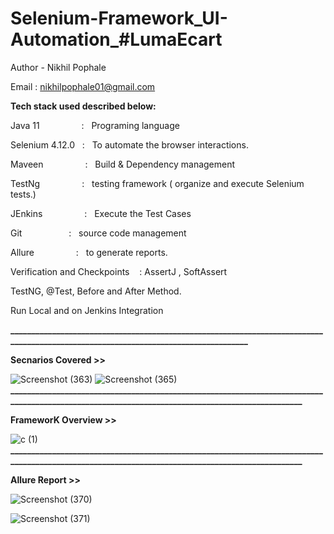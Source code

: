 # Selenium-Framework_UI-Automation_#LumaEcart
Author - Nikhil Pophale

Email : nikhilpophale01@gmail.com

**Tech stack used described below:**

Java 11  &nbsp;&nbsp;&nbsp;&nbsp;&nbsp;&nbsp;&nbsp;&nbsp;&nbsp;&nbsp;&nbsp;&nbsp;&nbsp;&nbsp;&nbsp;&nbsp;:    &nbsp;&nbsp;Programing language <br />

Selenium 4.12.0  &nbsp;&nbsp;:    &nbsp;&nbsp;To automate the browser interactions.<br />

Maveen &nbsp;&nbsp;&nbsp;&nbsp;&nbsp;&nbsp;&nbsp;&nbsp;&nbsp;&nbsp;&nbsp;&nbsp;&nbsp;&nbsp;&nbsp;&nbsp;:    &nbsp;&nbsp;Build & Dependency management<br />

TestNg  &nbsp;&nbsp;&nbsp;&nbsp;&nbsp;&nbsp;&nbsp;&nbsp;&nbsp;&nbsp;&nbsp;&nbsp;&nbsp;&nbsp;&nbsp;&nbsp;:    &nbsp;&nbsp;testing framework ( organize and execute Selenium tests.)<br />

JEnkins  &nbsp;&nbsp;&nbsp;&nbsp;&nbsp;&nbsp;&nbsp;&nbsp;&nbsp;&nbsp;&nbsp;&nbsp;&nbsp;&nbsp;&nbsp;&nbsp;:    &nbsp;&nbsp;Execute the Test Cases<br />

Git      &nbsp;&nbsp;&nbsp;&nbsp;&nbsp;&nbsp;&nbsp;&nbsp;&nbsp;&nbsp;&nbsp;&nbsp;&nbsp;&nbsp;&nbsp;&nbsp;&nbsp;&nbsp;:    &nbsp;&nbsp;source code management<br />

Allure   &nbsp;&nbsp;&nbsp;&nbsp;&nbsp;&nbsp;&nbsp;&nbsp;&nbsp;&nbsp;&nbsp;&nbsp;&nbsp;&nbsp;&nbsp;&nbsp;:    &nbsp;&nbsp;to generate reports.<br />

Verification and Checkpoints &nbsp;&nbsp; : AssertJ , SoftAssert 

TestNG, @Test, Before and After Method.

Run Local and on Jenkins Integration

**____________________________________________________________________________________________________________________________________**

**Secnarios Covered >>**

![Screenshot (363)](https://github.com/Nikhil-Pophale/LumaEcart_Advance_Selenium_Framework/assets/141396302/98d09800-72fb-46d5-bb66-0ca7959e18d1)
![Screenshot (365)](https://github.com/Nikhil-Pophale/LumaEcart_Advance_Selenium_Framework/assets/141396302/05444e5e-c092-4445-a7cb-cef5a324cbd4)
**_________________________________________________________________________________________________________________________________________________**

**FrameworK Overview >>**

![c (1)](https://github.com/Nikhil-Pophale/LumaEcart_Advance_Selenium_Framework/assets/141396302/5a872be2-d6c6-4d5d-81a6-d7f9fbec141e)
**_________________________________________________________________________________________________________________________________________________**


**Allure Report >>**


![Screenshot (370)](https://github.com/Nikhil-Pophale/LumaEcart_Advance_Selenium_Framework/assets/141396302/ff91e6a4-4b3f-4ba9-b7f2-685d3f71c524)

![Screenshot (371)](https://github.com/Nikhil-Pophale/LumaEcart_Advance_Selenium_Framework/assets/141396302/570aaf36-f2c5-4280-be3c-02ea95476a71)






